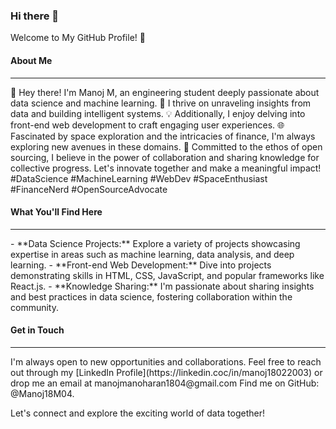 ### Hi there 👋

Welcome to My GitHub Profile! 👋
#### About Me
<hr>
👋 Hey there! I'm Manoj M, an engineering student deeply passionate about data science and machine learning. 🤖 I thrive on unraveling insights from data and building intelligent systems. 💡 Additionally, I enjoy delving into front-end web development to craft engaging user experiences. 🌐 Fascinated by space exploration and the intricacies of finance, I'm always exploring new avenues in these domains. 🚀 Committed to the ethos of open sourcing, I believe in the power of collaboration and sharing knowledge for collective progress. Let's innovate together and make a meaningful impact! 
#DataScience #MachineLearning #WebDev #SpaceEnthusiast #FinanceNerd #OpenSourceAdvocate 

#### What You'll Find Here
<hr>
- **Data Science Projects:** Explore a variety of projects showcasing expertise in areas such as machine learning, data analysis, and deep learning.
- **Front-end Web Development:** Dive into projects demonstrating skills in HTML, CSS, JavaScript, and popular frameworks like React.js.
- **Knowledge Sharing:** I'm passionate about sharing insights and best practices in data science, fostering collaboration within the community.

#### Get in Touch
<hr>
I'm always open to new opportunities and collaborations. Feel free to reach out through my [LinkedIn Profile](https://linkedin.coc/in/manoj18022003) or drop me an email at manojmanoharan1804@gmail.com Find me on GitHub: @Manoj18M04.

Let's connect and explore the exciting world of data together!
